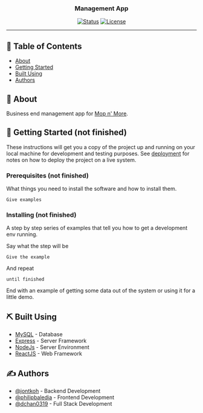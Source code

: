 <h3 align="center">Management App</h3>

<div align="center">

[![Status](https://img.shields.io/badge/status-active-success.svg)]()
[![License](https://img.shields.io/badge/license-MIT-blue.svg)](/LICENSE)

</div>

---

## 📝 Table of Contents

- [About](#about)
- [Getting Started](#getting_started)
- [Built Using](#built_using)
- [Authors](#authors)

## 🧐 About <a name = "about"></a>

Business end management app for [Mop n' More](https://mopnmore.ca/). 

## 🏁 Getting Started <a name = "getting_started"></a> (not finished)

These instructions will get you a copy of the project up and running on your local machine for development and testing purposes. See [deployment](#deployment) for notes on how to deploy the project on a live system.

### Prerequisites (not finished)

What things you need to install the software and how to install them.

```
Give examples
```

### Installing (not finished)

A step by step series of examples that tell you how to get a development env running.

Say what the step will be

```
Give the example
```

And repeat

```
until finished
```

End with an example of getting some data out of the system or using it for a little demo.

## ⛏️ Built Using <a name = "built_using"></a>

- [MySQL](https://www.mysql.com/) - Database
- [Express](https://expressjs.com/) - Server Framework
- [NodeJs](https://nodejs.org/en/) - Server Environment
- [ReactJS](https://reactjs.org/) - Web Framework

## ✍️ Authors <a name = "authors"></a>

- [@jontkoh](https://github.com/jontkoh) - Backend Development 
- [@philipbaledia](https://github.com/philipbaledia) - Frontend Development 
- [@dchan0319](https://github.com/DChan0319) - Full Stack Development
